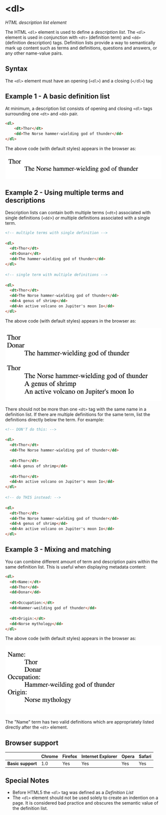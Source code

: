 # \<dl\>

*HTML description list element*

The HTML `<dl>` element is used to define a *description list*. The `<dl>` element is used in conjunction with `<dt>` (definition term) and `<dd>` (definition description) tags. Definition lists provide a way to semantically mark up content such as terms and definitions, questions and answers, or any other name-value pairs.


## Syntax

The `<dl>` element must have an opening (`<dl>`) and a closing (`</dl>`) tag

## Example 1 - A basic definition list

At minimum, a description list consists of opening and closing `<dl>` tags surrounding one `<dt>` and `<dd>` pair.

```html
<dl>
	<dt>Thor</dt>
	<dd>The Norse hammer-wielding god of thunder</dd>
</dl>
```
The above code (with default styles) appears in the browser as:

![A basic definition list](img/dl-ex1.png)


## Example 2 - Using multiple terms and descriptions

Description lists can contain both multiple terms (`<dt>`) associated with single definitions (`<dd`>) *or* multiple definitions associated with a single term.

```html
<!-- multiple terms with single definition -->

<dl>
  <dt>Thor</dt>
  <dt>Donar</dt>
  <dd>The hammer-wielding god of thunder</dd>
</dl>

<!-- single term with multiple definitions -->

<dl>
  <dt>Thor</dt>
  <dd>The Norse hammer-wielding god of thunder</dd>
  <dd>A genus of shrimp</dd>
  <dd>An active volcano on Jupiter's moon Io</dd>
</dl>

```

The above code (with default styles) appears in the browser as:

![A basic definition list](img/dl-ex2.png)

There should not be more than one `<dt>` tag with the same name in a definition list.  If there are multiple definitions for the same term, list the definitions directly below the term. For example:

```html
<!-- DON'T do this: -->

<dl>
  <dt>Thor</dt>
  <dd>The Norse hammer-wielding god of thunder</dd>
  
  <dt>Thor</dt>
  <dd>A genus of shrimp</dd>
  
  <dt>Thor</dt>
  <dd>An active volcano on Jupiter's moon Io</dd>
</dl>

<!-- do THIS instead: -->

<dl>
  <dt>Thor</dt>
  <dd>The Norse hammer-wielding god of thunder</dd>
  <dd>A genus of shrimp</dd>
  <dd>An active volcano on Jupiter's moon Io</dd>
</dl>
```

## Example 3 - Mixing and matching

You can combine different amount of term and description pairs within the same definition list. This is useful when displaying metadata content:

```html
<dl>
  <dt>Name:</dt>
  <dd>Thor</dd>
  <dd>Donar</dd>
  
  <dt>Occupation:</dt>
  <dd>Hammer-weilding god of thunder</dd>
  
  <dt>Origin:</dt>
  <dd>Norse mythology</dd>
</dl>
```
The above code (with default styles) appears in the browser as:

![A basic definition list](img/dl-ex3.png)


The "Name" term has two valid definitions which are appropriately listed directly after the `<dt>` element.

## Browser support

|  | Chrome  | Firefox  | Internet Explorer  | Opera  | Safari  |
|---|---|---|---|---|---|
| **Basic support**  | 1.0   | Yes  | Yes  | Yes  | Yes  |

## Special Notes

 - Before HTML5 the `<dl>` tag was defined as a *Definition List*
 - The `<dl>` element should not be used solely to create an indention on a page. It is considered bad practice and obscures the semantic value of the definition list.


